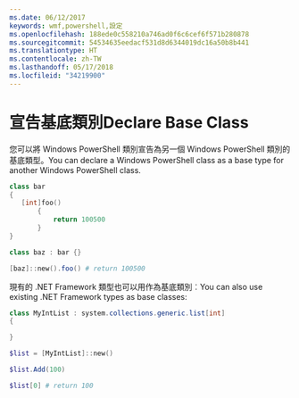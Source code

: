 ```yaml
---
ms.date: 06/12/2017
keywords: wmf,powershell,設定
ms.openlocfilehash: 188ede0c558210a746ad0f6c6cef6f571b280878
ms.sourcegitcommit: 54534635eedacf531d8d6344019dc16a50b8b441
ms.translationtype: HT
ms.contentlocale: zh-TW
ms.lasthandoff: 05/17/2018
ms.locfileid: "34219900"
---
```

# <a name="declare-base-class"></a><span data-ttu-id="933db-102">宣告基底類別</span><span class="sxs-lookup"><span data-stu-id="933db-102">Declare Base Class</span></span>
<span data-ttu-id="933db-103">您可以將 Windows PowerShell 類別宣告為另一個 Windows PowerShell 類別的基底類型。</span><span class="sxs-lookup"><span data-stu-id="933db-103">You can declare a Windows PowerShell class as a base type for another Windows PowerShell class.</span></span>

```powershell
class bar
{
   [int]foo()
       {
           return 100500
       }
}

class baz : bar {}

[baz]::new().foo() # return 100500
```

<span data-ttu-id="933db-104">現有的 .NET Framework 類型也可以用作為基底類別︰</span><span class="sxs-lookup"><span data-stu-id="933db-104">You can also use existing .NET Framework types as base classes:</span></span>

```powershell
class MyIntList : system.collections.generic.list[int]
{

}

$list = [MyIntList]::new()

$list.Add(100)

$list[0] # return 100
```
